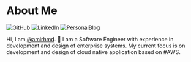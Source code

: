 # About Me

[![GitHub](https://img.shields.io/badge/GitHub-%40amirhmd-239a3b.svg)](https://github.com/amirhmd)
[![LinkedIn](https://img.shields.io/badge/Linked-in-0c66c3.svg)](https://www.linkedin.com/in/amirhm/)
[![PersonalBlog](https://img.shields.io/badge/Personal-blog-6c3a3b.svg)](https://amirhmd.github.io)



Hi, I am [@amirhmd](https://github.com/amirhmd). 👋 I am a Software Engineer with experience in development and design of enterprise systems. My current focus is on development and design of cloud native application based on #AWS. 
